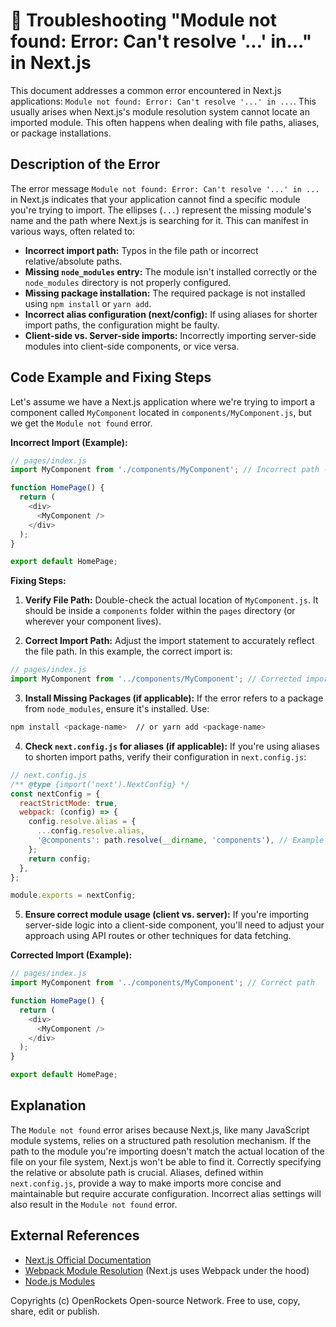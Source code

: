 # 🐞 Troubleshooting "Module not found: Error: Can't resolve '...' in..." in Next.js


This document addresses a common error encountered in Next.js applications:  `Module not found: Error: Can't resolve '...' in ...`. This usually arises when Next.js's module resolution system cannot locate an imported module.  This often happens when dealing with file paths, aliases, or package installations.


## Description of the Error

The error message `Module not found: Error: Can't resolve '...' in ...` in Next.js indicates that your application cannot find a specific module you're trying to import. The ellipses (`...`) represent the missing module's name and the path where Next.js is searching for it.  This can manifest in various ways, often related to:

* **Incorrect import path:**  Typos in the file path or incorrect relative/absolute paths.
* **Missing `node_modules` entry:**  The module isn't installed correctly or the `node_modules` directory is not properly configured.
* **Missing package installation:** The required package is not installed using `npm install` or `yarn add`.
* **Incorrect alias configuration (next/config):** If using aliases for shorter import paths, the configuration might be faulty.
* **Client-side vs. Server-side imports:** Incorrectly importing server-side modules into client-side components, or vice versa.


## Code Example and Fixing Steps

Let's assume we have a Next.js application where we're trying to import a component called `MyComponent` located in `components/MyComponent.js`, but we get the `Module not found` error.

**Incorrect Import (Example):**

```javascript
// pages/index.js
import MyComponent from './components/MyComponent'; // Incorrect path - missing 'components' folder

function HomePage() {
  return (
    <div>
      <MyComponent />
    </div>
  );
}

export default HomePage;
```

**Fixing Steps:**

1. **Verify File Path:** Double-check the actual location of `MyComponent.js`. It should be inside a `components` folder within the `pages` directory (or wherever your component lives).

2. **Correct Import Path:** Adjust the import statement to accurately reflect the file path. In this example, the correct import is:

```javascript
// pages/index.js
import MyComponent from '../components/MyComponent'; // Corrected import path
```

3. **Install Missing Packages (if applicable):** If the error refers to a package from `node_modules`, ensure it's installed.  Use:

```bash
npm install <package-name>  // or yarn add <package-name>
```

4. **Check `next.config.js` for aliases (if applicable):** If you're using aliases to shorten import paths, verify their configuration in `next.config.js`:

```javascript
// next.config.js
/** @type {import('next').NextConfig} */
const nextConfig = {
  reactStrictMode: true,
  webpack: (config) => {
    config.resolve.alias = {
      ...config.resolve.alias,
      '@components': path.resolve(__dirname, 'components'), // Example alias
    };
    return config;
  },
};

module.exports = nextConfig;
```

5. **Ensure correct module usage (client vs. server):**  If you're importing server-side logic into a client-side component, you'll need to adjust your approach using API routes or other techniques for data fetching.

**Corrected Import (Example):**

```javascript
// pages/index.js
import MyComponent from '../components/MyComponent'; // Correct path

function HomePage() {
  return (
    <div>
      <MyComponent />
    </div>
  );
}

export default HomePage;
```


## Explanation

The `Module not found` error arises because Next.js, like many JavaScript module systems, relies on a structured path resolution mechanism. If the path to the module you're importing doesn't match the actual location of the file on your file system, Next.js won't be able to find it.  Correctly specifying the relative or absolute path is crucial. Aliases, defined within `next.config.js`, provide a way to make imports more concise and maintainable but require accurate configuration.  Incorrect alias settings will also result in the `Module not found` error.


## External References

* [Next.js Official Documentation](https://nextjs.org/docs)
* [Webpack Module Resolution](https://webpack.js.org/concepts/module-resolution/)  (Next.js uses Webpack under the hood)
* [Node.js Modules](https://nodejs.org/api/modules.html)


Copyrights (c) OpenRockets Open-source Network. Free to use, copy, share, edit or publish.

